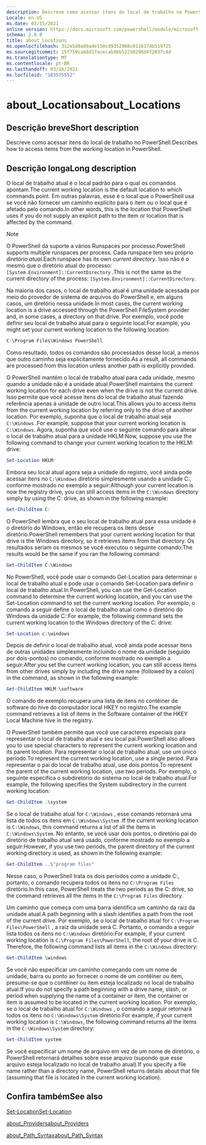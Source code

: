 ```yaml
---
description: Descreve como acessar itens do local de trabalho no PowerShell.
Locale: en-US
ms.date: 03/15/2021
online version: https://docs.microsoft.com/powershell/module/microsoft.powershell.core/about/about_locations?view=powershell-7.1&WT.mc_id=ps-gethelp
schema: 2.0.0
title: about_Locations
ms.openlocfilehash: 312e5d8a80ade150cd9352908c0118174b519725
ms.sourcegitcommit: 15f759ca68d17acecab46b52250298d4f2037c4d
ms.translationtype: MT
ms.contentlocale: pt-BR
ms.lasthandoff: 03/16/2021
ms.locfileid: "103575552"
---
```

# <a name="about_locations"></a><span data-ttu-id="14f8d-103">about_Locations</span><span class="sxs-lookup"><span data-stu-id="14f8d-103">about_Locations</span></span>

## <a name="short-description"></a><span data-ttu-id="14f8d-104">Descrição breve</span><span class="sxs-lookup"><span data-stu-id="14f8d-104">Short description</span></span>
<span data-ttu-id="14f8d-105">Descreve como acessar itens do local de trabalho no PowerShell.</span><span class="sxs-lookup"><span data-stu-id="14f8d-105">Describes how to access items from the working location in PowerShell.</span></span>

## <a name="long-description"></a><span data-ttu-id="14f8d-106">Descrição longa</span><span class="sxs-lookup"><span data-stu-id="14f8d-106">Long description</span></span>

<span data-ttu-id="14f8d-107">O local de trabalho atual é o local padrão para o qual os comandos apontam.</span><span class="sxs-lookup"><span data-stu-id="14f8d-107">The current working location is the default location to which commands point.</span></span>
<span data-ttu-id="14f8d-108">Em outras palavras, esse é o local que o PowerShell usa se você não fornecer um caminho explícito para o item ou o local que é afetado pelo comando.</span><span class="sxs-lookup"><span data-stu-id="14f8d-108">In other words, this is the location that PowerShell uses if you do not supply an explicit path to the item or location that is affected by the command.</span></span>

> [!NOTE]
> <span data-ttu-id="14f8d-109">O PowerShell dá suporte a vários Runspaces por processo.</span><span class="sxs-lookup"><span data-stu-id="14f8d-109">PowerShell supports multiple runspaces per process.</span></span> <span data-ttu-id="14f8d-110">Cada runspace tem seu próprio _diretório atual_.</span><span class="sxs-lookup"><span data-stu-id="14f8d-110">Each runspace has its own _current directory_.</span></span> <span data-ttu-id="14f8d-111">Isso não é o mesmo que o diretório atual do processo: `[System.Environment]::CurrentDirectory` .</span><span class="sxs-lookup"><span data-stu-id="14f8d-111">This is not the same as the current directory of the process: `[System.Environment]::CurrentDirectory`.</span></span>

<span data-ttu-id="14f8d-112">Na maioria dos casos, o local de trabalho atual é uma unidade acessada por meio do provedor de sistema de arquivos do PowerShell e, em alguns casos, um diretório nessa unidade.</span><span class="sxs-lookup"><span data-stu-id="14f8d-112">In most cases, the current working location is a drive accessed through the PowerShell FileSystem provider and, in some cases, a directory on that drive.</span></span>
<span data-ttu-id="14f8d-113">Por exemplo, você pode definir seu local de trabalho atual para o seguinte local:</span><span class="sxs-lookup"><span data-stu-id="14f8d-113">For example, you might set your current working location to the following location:</span></span>

```powershell
C:\Program Files\Windows PowerShell
```

<span data-ttu-id="14f8d-114">Como resultado, todos os comandos são processados desse local, a menos que outro caminho seja explicitamente fornecido.</span><span class="sxs-lookup"><span data-stu-id="14f8d-114">As a result, all commands are processed from this location unless another path is explicitly provided.</span></span>

<span data-ttu-id="14f8d-115">O PowerShell mantém o local de trabalho atual para cada unidade, mesmo quando a unidade não é a unidade atual.</span><span class="sxs-lookup"><span data-stu-id="14f8d-115">PowerShell maintains the current working location for each drive even when the drive is not the current drive.</span></span> <span data-ttu-id="14f8d-116">Isso permite que você acesse itens do local de trabalho atual fazendo referência apenas à unidade de outro local.</span><span class="sxs-lookup"><span data-stu-id="14f8d-116">This allows you to access items from the current working location by referring only to the drive of another location.</span></span>
<span data-ttu-id="14f8d-117">Por exemplo, suponha que o local de trabalho atual seja `C:\Windows` .</span><span class="sxs-lookup"><span data-stu-id="14f8d-117">For example, suppose that your current working location is `C:\Windows`.</span></span> <span data-ttu-id="14f8d-118">Agora, suponha que você use o seguinte comando para alterar o local de trabalho atual para a unidade HKLM:</span><span class="sxs-lookup"><span data-stu-id="14f8d-118">Now, suppose you use the following command to change your current working location to the HKLM: drive:</span></span>

```powershell
Set-Location HKLM:
```

<span data-ttu-id="14f8d-119">Embora seu local atual agora seja a unidade do registro, você ainda pode acessar itens no `C:\Windows` diretório simplesmente usando a unidade C:, conforme mostrado no exemplo a seguir:</span><span class="sxs-lookup"><span data-stu-id="14f8d-119">Although your current location is now the registry drive, you can still access items in the `C:\Windows` directory simply by using the C: drive, as shown in the following example:</span></span>

```powershell
Get-ChildItem C:
```

<span data-ttu-id="14f8d-120">O PowerShell lembra que o seu local de trabalho atual para essa unidade é o diretório do Windows, então ele recupera os itens desse diretório.</span><span class="sxs-lookup"><span data-stu-id="14f8d-120">PowerShell remembers that your current working location for that drive is the Windows directory, so it retrieves items from that directory.</span></span> <span data-ttu-id="14f8d-121">Os resultados seriam os mesmos se você executou o seguinte comando:</span><span class="sxs-lookup"><span data-stu-id="14f8d-121">The results would be the same if you ran the following command:</span></span>

```powershell
Get-ChildItem C:\Windows
```

<span data-ttu-id="14f8d-122">No PowerShell, você pode usar o comando Get-Location para determinar o local de trabalho atual e pode usar o comando Set-Location para definir o local de trabalho atual.</span><span class="sxs-lookup"><span data-stu-id="14f8d-122">In PowerShell, you can use the Get-Location command to determine the current working location, and you can use the Set-Location command to set the current working location.</span></span> <span data-ttu-id="14f8d-123">Por exemplo, o comando a seguir define o local de trabalho atual como o diretório do Windows da unidade C::</span><span class="sxs-lookup"><span data-stu-id="14f8d-123">For example, the following command sets the current working location to the Windows directory of the C: drive:</span></span>

```powershell
Set-Location c:\windows
```

<span data-ttu-id="14f8d-124">Depois de definir o local de trabalho atual, você ainda pode acessar itens de outras unidades simplesmente incluindo o nome da unidade (seguido por dois-pontos) no comando, conforme mostrado no exemplo a seguir:</span><span class="sxs-lookup"><span data-stu-id="14f8d-124">After you set the current working location, you can still access items from other drives simply by including the drive name (followed by a colon) in the command, as shown in the following example:</span></span>

```powershell
Get-ChildItem HKLM:\software
```

<span data-ttu-id="14f8d-125">O comando de exemplo recupera uma lista de itens no contêiner de software do hive do computador local HKEY no registro.</span><span class="sxs-lookup"><span data-stu-id="14f8d-125">The example command retrieves a list of items in the Software container of the HKEY Local Machine hive in the registry.</span></span>

<span data-ttu-id="14f8d-126">O PowerShell também permite que você use caracteres especiais para representar o local de trabalho atual e seu local pai.</span><span class="sxs-lookup"><span data-stu-id="14f8d-126">PowerShell also allows you to use special characters to represent the current working location and its parent location.</span></span> <span data-ttu-id="14f8d-127">Para representar o local de trabalho atual, use um único período.</span><span class="sxs-lookup"><span data-stu-id="14f8d-127">To represent the current working location, use a single period.</span></span> <span data-ttu-id="14f8d-128">Para representar o pai do local de trabalho atual, use dois pontos.</span><span class="sxs-lookup"><span data-stu-id="14f8d-128">To represent the parent of the current working location, use two periods.</span></span> <span data-ttu-id="14f8d-129">Por exemplo, o seguinte especifica o subdiretório do sistema no local de trabalho atual:</span><span class="sxs-lookup"><span data-stu-id="14f8d-129">For example, the following specifies the System subdirectory in the current working location:</span></span>

```powershell
Get-ChildItem .\system
```

<span data-ttu-id="14f8d-130">Se o local de trabalho atual for `C:\Windows` , esse comando retornará uma lista de todos os itens em `C:\Windows\System` .</span><span class="sxs-lookup"><span data-stu-id="14f8d-130">If the current working location is `C:\Windows`, this command returns a list of all the items in `C:\Windows\System`.</span></span> <span data-ttu-id="14f8d-131">No entanto, se você usar dois pontos, o diretório pai do diretório de trabalho atual será usado, conforme mostrado no exemplo a seguir:</span><span class="sxs-lookup"><span data-stu-id="14f8d-131">However, if you use two periods, the parent directory of the current working directory is used, as shown in the following example:</span></span>

```powershell
Get-ChildItem ..\"program files"
```

<span data-ttu-id="14f8d-132">Nesse caso, o PowerShell trata os dois períodos como a unidade C:, portanto, o comando recupera todos os itens no `C:\Program Files` diretório.</span><span class="sxs-lookup"><span data-stu-id="14f8d-132">In this case, PowerShell treats the two periods as the C: drive, so the command retrieves all the items in the `C:\Program Files` directory.</span></span>

<span data-ttu-id="14f8d-133">Um caminho que começa com uma barra identifica um caminho da raiz da unidade atual.</span><span class="sxs-lookup"><span data-stu-id="14f8d-133">A path beginning with a slash identifies a path from the root of the current drive.</span></span> <span data-ttu-id="14f8d-134">Por exemplo, se o local de trabalho atual for `C:\Program Files\PowerShell` , a raiz da unidade será C. Portanto, o comando a seguir lista todos os itens no `C:\Windows` diretório:</span><span class="sxs-lookup"><span data-stu-id="14f8d-134">For example, if your current working location is `C:\Program Files\PowerShell`, the root of your drive is C. Therefore, the following command lists all items in the `C:\Windows` directory:</span></span>

```powershell
Get-ChildItem \windows
```

<span data-ttu-id="14f8d-135">Se você não especificar um caminho começando com um nome de unidade, barra ou ponto ao fornecer o nome de um contêiner ou item, presume-se que o contêiner ou item esteja localizado no local de trabalho atual.</span><span class="sxs-lookup"><span data-stu-id="14f8d-135">If you do not specify a path beginning with a drive name, slash, or period when supplying the name of a container or item, the container or item is assumed to be located in the current working location.</span></span> <span data-ttu-id="14f8d-136">Por exemplo, se o local de trabalho atual for `C:\Windows` , o comando a seguir retornará todos os itens no `C:\Windows\System` diretório:</span><span class="sxs-lookup"><span data-stu-id="14f8d-136">For example, if your current working location is `C:\Windows`, the following command returns all the items in the `C:\Windows\System` directory:</span></span>

```powershell
Get-ChildItem system
```

<span data-ttu-id="14f8d-137">Se você especificar um nome de arquivo em vez de um nome de diretório, o PowerShell retornará detalhes sobre esse arquivo (supondo que esse arquivo esteja localizado no local de trabalho atual).</span><span class="sxs-lookup"><span data-stu-id="14f8d-137">If you specify a file name rather than a directory name, PowerShell returns details about that file (assuming that file is located in the current working location).</span></span>

## <a name="see-also"></a><span data-ttu-id="14f8d-138">Confira também</span><span class="sxs-lookup"><span data-stu-id="14f8d-138">See also</span></span>

[<span data-ttu-id="14f8d-139">Set-Location</span><span class="sxs-lookup"><span data-stu-id="14f8d-139">Set-Location</span></span>](xref:Microsoft.PowerShell.Management.Set-Location)

[<span data-ttu-id="14f8d-140">about_Providers</span><span class="sxs-lookup"><span data-stu-id="14f8d-140">about_Providers</span></span>](about_Providers.md)

[<span data-ttu-id="14f8d-141">about_Path_Syntax</span><span class="sxs-lookup"><span data-stu-id="14f8d-141">about_Path_Syntax</span></span>](about_Path_Syntax.md)
